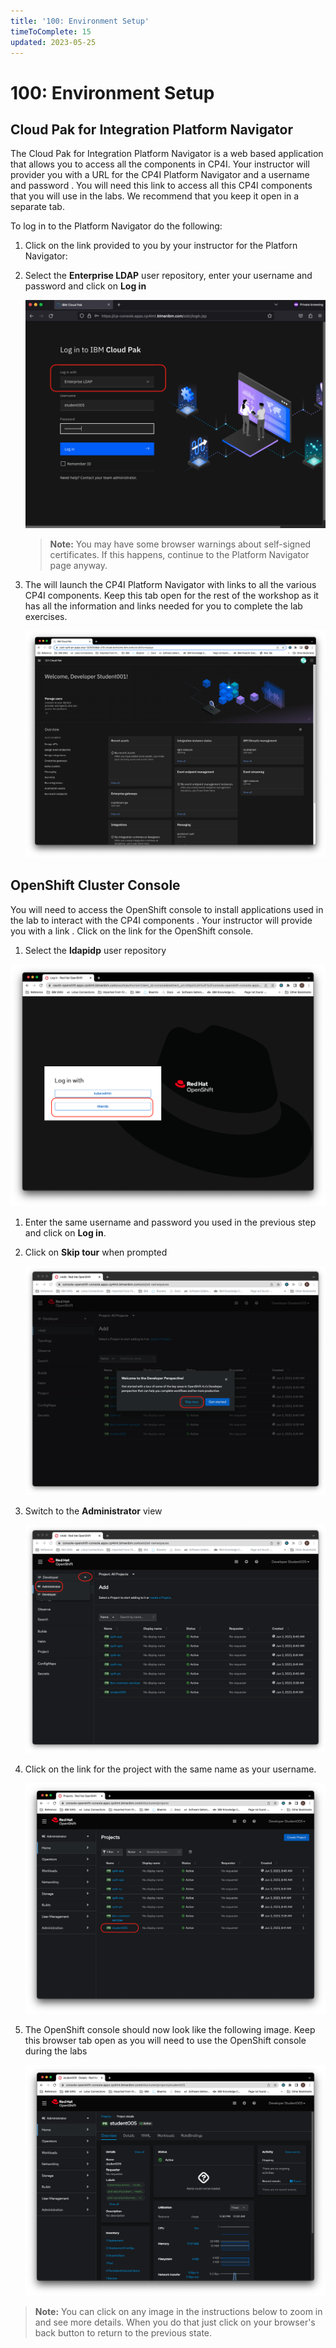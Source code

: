 ```yaml
---
title: '100: Environment Setup'
timeToComplete: 15
updated: 2023-05-25
---
```


# 100: Environment Setup

## Cloud Pak for Integration Platform Navigator

The Cloud Pak for Integration Platform Navigator is a web based application that allows you to access all the components in CP4I. Your instructor will provider you with a URL for the CP4I Platform Navigator and a username and password . You will need this link to access all this CP4I components that you will use in the labs. We recommend that you keep it open in a separate tab.

To log in to the Platform Navigator do the following:

1.  Click on the link provided to you by your instructor for the Platforn Navigator:

1.  Select the **Enterprise LDAP** user repository, enter your username and password and click on **Log in**

    [![](images/pn-login.png)](images/pn-login.png)

    > **Note:** You may have some browser warnings about self-signed certificates. If this happens, continue to the Platform Navigator page anyway.

1.  The will launch the CP4I Platform Navigator with links to all the various CP4I components. Keep this tab open for the rest of the workshop as it has all the information and links needed for you to complete the lab exercises.

    [![](images/pn-landing-page.png)](images/pn-landing-page.png)

## OpenShift Cluster Console

You will need to access the OpenShift console to install applications used in the lab to interact with the CP4I components . Your instructor will provide you with a link . Click on the link for the OpenShift console.

1. Select the **ldapidp** user repository

[![](images/ocp-login.png)](images/ocp-login.png)

1. Enter the same username and password you used in the previous step and click on **Log in**.

1. Click on **Skip tour** when prompted

   [![](images/skip-tour.png)](images/skip-tour.png)

1. Switch to the **Administrator** view

   [![](images/admin-view.png)](images/admin-view.png)

1. Click on the link for the project with the same name as your username.

   [![](images/student-project.png)](images/student-project.png)

1. The OpenShift console should now look like the following image. Keep this browser tab open as you will need to use the OpenShift console during the labs

   [![](images/ocp-console.png)](images/ocp-console.png)

> **Note:** You can click on any image in the instructions below to zoom in and see more details. When you do that just click on your browser's back button to return to the previous state.
